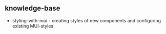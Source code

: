 ## knowledge-base
* styling-with-mui - creating styles of new components and configuring existing MUI-styles
